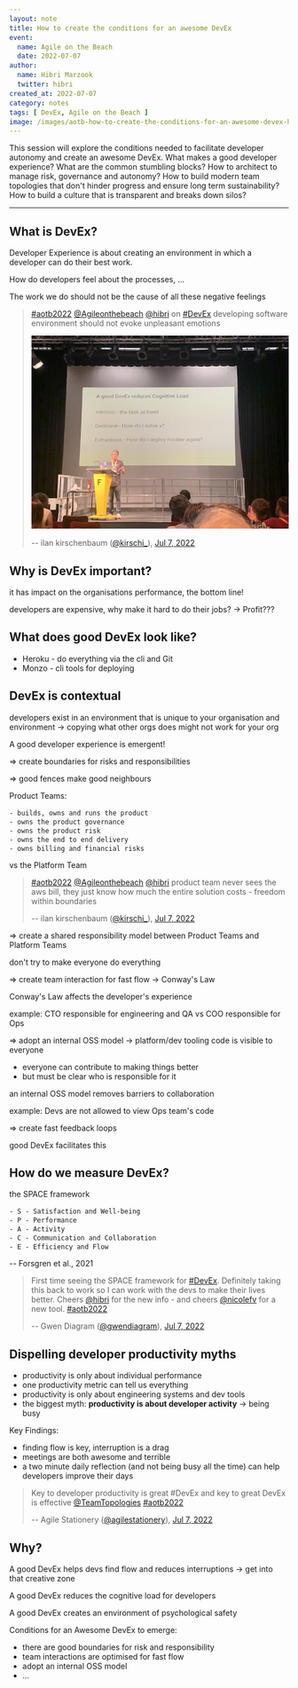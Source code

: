 ```yaml
---
layout: note
title: How to create the conditions for an awesome DevEx
event:
  name: Agile on the Beach
  date: 2022-07-07
author:
  name: Hibri Marzook
  twitter: hibri
created_at: 2022-07-07
category: notes
tags: [ DevEx, Agile on the Beach ]
image: /images/aotb-how-to-create-the-conditions-for-an-awesome-devex-hibri-marsook/good-devex.jpeg
---
```


This session will explore the conditions needed to facilitate developer autonomy and create an awesome DevEx. What makes a good developer experience? What are the common stumbling blocks? How to architect to manage risk, governance and autonomy? How to build modern team topologies that don't hinder progress and ensure long term sustainability? How to build a culture that is transparent and breaks down silos?

---

## What is DevEx?

Developer Experience is about creating an environment in which a developer can do their best work.

How do developers feel about the processes, ...

The work we do should not be the cause of all these negative feelings

> [#aotb2022](https://twitter.com/hashtag/aotb2022) [@Agileonthebeach](https://twitter.com/Agileonthebeach) [@hibri](https://twitter.com/hibri) on [#DevEx](https://twitter.com/hashtag/DevEx) developing software environment should not evoke unpleasant emotions
>
> ![Good DevEx](/images/aotb-how-to-create-the-conditions-for-an-awesome-devex-hibri-marsook/good-devex.jpeg)
>
> -- ilan kirschenbaum ([@kirschi_](https://twitter.com/kirschi_)), [Jul 7, 2022](https://t.co/2t4q6ayltQ)

## Why is DevEx important?

it has impact on the organisations performance, the bottom line!

developers are expensive, why make it hard to do their jobs? -> Profit???

## What does good DevEx look like?

- Heroku - do everything via the cli and Git
- Monzo - cli tools for deploying

## DevEx is contextual

developers exist in an environment that is unique to your organisation and environment -> copying what other orgs does might not work for your org

A good developer experience is emergent!

=> create boundaries for risks and responsibilities

=> good fences make good neighbours

  Product Teams:

    - builds, owns and runs the product
    - owns the product governance
    - owns the product risk
    - owns the end to end delivery
    - owns billing and financial risks
  
  vs the Platform Team

> [#aotb2022](https://twitter.com/hashtag/aotb2022) [@Agileonthebeach](https://twitter.com/Agileonthebeach) [@hibri](https://twitter.com/hibri) product team never sees the aws bill, they just know how much the entire solution costs - freedom within boundaries
>
> -- ilan kirschenbaum ([@kirschi_](https://twitter.com/kirschi_)), [Jul 7, 2022](https://t.co/UwsNMBHwSl)

=> create a shared responsibility model between Product Teams and Platform Teams

don't try to make everyone do everything

=> create team interaction for fast flow -> Conway's Law

Conway's Law affects the developer's experience

example: CTO responsible for engineering and QA vs COO responsible for Ops

=> adopt an internal OSS model -> platform/dev tooling code is visible to everyone

- everyone can contribute to making things better
- but must be clear who is responsible for it

an internal OSS model removes barriers to collaboration

example: Devs are not allowed to view Ops team's code

=> create fast feedback loops

good DevEx facilitates this

## How do we measure DevEx?

the SPACE framework

    - S - Satisfaction and Well-being
    - P - Performance
    - A - Activity
    - C - Communication and Collaboration
    - E - Efficiency and Flow

-- Forsgren et al., 2021

> First time seeing the SPACE framework for [#DevEx](https://twitter.com/hashtag/DevEx). Definitely taking this back to work so I can work with the devs to make their lives better. Cheers [@hibri](https://twitter.com/hibri) for the new info - and cheers [@nicolefv](https://twitter.com/nicolefv) for a new tool. [#aotb2022](https://twitter.com/hashtag/aotb2022)
>
> -- Gwen Diagram ([@gwendiagram](https://twitter.com/gwendiagram)), [Jul 7, 2022](https://t.co/7b9nhYU9PS)

## Dispelling developer productivity myths

- productivity is only about individual performance
- one productivity metric can tell us everything
- productivity is only about engineering systems and dev tools
- the biggest myth: **productivity is about developer activity** -> being busy

Key Findings:

- finding flow is key, interruption is a drag
- meetings are both awesome and terrible
- a two minute daily reflection (and not being busy all the time) can help developers improve their days

> Key to developer productivity is great #DevEx and key to great DevEx is effective [@TeamTopologies](https://twitter.com/TeamTopologies) [#aotb2022](https://twitter.com/hashtag/aotb2022)
>
> -- Agile Stationery ([@agilestationery](https://twitter.com/agilestationery)), [Jul 7, 2022](https://t.co/CdgCSFVeVo)

## Why?

A good DevEx helps devs find flow and reduces interruptions
-> get into that creative zone

A good DevEx reduces the cognitive load for developers

A good DevEx creates an environment of psychological safety

Conditions for an Awesome DevEx to emerge:

- there are good boundaries for risk and responsibility
- team interactions are optimised for fast flow
- adopt an internal OSS model
- ...
